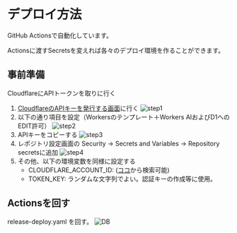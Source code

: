 # デプロイ方法
GitHub Actionsで自動化しています。

Actionsに渡すSecretsを変えれば各々のデプロイ環境を作ることができます。


## 事前準備
CloudflareにAPIトークンを取りに行く
1. [CloudflareのAPIキーを発行する画面](https://dash.cloudflare.com/profile/api-tokens)に行く
  ![step1](https://github.com/chuo-u-ids-iio/pet-backend/assets/49401718/443a931b-813a-4c23-838f-ec2f62546b1e)
2. 以下の通り項目を設定（Workersのテンプレート＋Workers AIおよびD1へのEDIT許可）
  ![step2](https://github.com/chuo-u-ids-iio/pet-backend/assets/49401718/ea1089c3-f93f-4626-996b-0c75480295db)
3. APIキーをコピーする
  ![step3](https://github.com/chuo-u-ids-iio/pet-backend/assets/49401718/f3ccc556-bbad-434b-926c-ac0dbf5e7e96)
4. レポジトリ設定画面の Security -> Secrets and Variables -> Repository secretsに追加
  ![step4](https://github.com/chuo-u-ids-iio/pet-backend/assets/49401718/d6e0ead5-be75-4d01-87ec-f8b569ca7f64)
5. その他、以下の環境変数を同様に設定する
	* CLOUDFLARE_ACCOUNT_ID: ([ココ](https://developers.cloudflare.com/fundamentals/setup/find-account-and-zone-ids/)から検索可能)
	* TOKEN_KEY: ランダムな文字列でよい。認証キーの作成等に使用。

## Actionsを回す
release-deploy.yaml を回す。
![DB](https://github.com/chuo-u-ids-iio/pet-backend/assets/49401718/25eb9376-1453-4c37-b051-a2b952612ecf)

